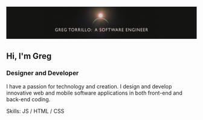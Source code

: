 ![Designer and Developer](https://github.com/GregTorrillo/GregTorrillo/blob/main/LinkedIn%20Profile%20Banner_1128X191.jpg)

## Hi, I'm Greg

### Designer and Developer


I have a passion for technology and creation.  I design and develop innovative web and mobile software applications in both front-end and back-end coding.

Skills:  JS / HTML / CSS






